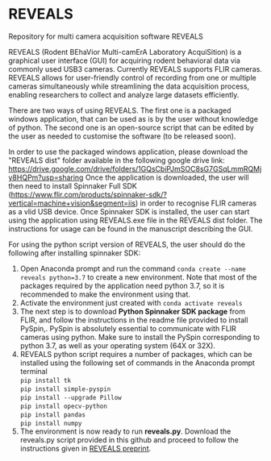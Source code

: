 # REVEALS
Repository for multi camera acquisition software REVEALS

REVEALS (Rodent BEhaVior Multi-camErA Laboratory AcquiSition) is a graphical user interface (GUI) for acquiring rodent behavioral data via commonly used USB3 cameras. Currently REVEALS supports FLIR cameras. REVEALS allows for user-friendly control of recording from one or multiple cameras simultaneously while streamlining the data acquisition process, enabling researchers to collect and analyze large datasets efficiently. 

There are two ways of using REVEALS. The first one is a packaged windows application, that can be used as is by the user without knowledge of python. The second one is an open-source script that can be edited by the user as needed to customise the software (to be released soon).

In order to use the packaged windows application, please download the "REVEALS dist" folder available in the following google drive link: https://drive.google.com/drive/folders/1GQsCbiPJmSOC8sG7GSqLmmRQMjy8HQPm?usp=sharing
Once the application is downloaded, the user will then need to install Spinnaker Full SDK (https://www.flir.com/products/spinnaker-sdk/?vertical=machine+vision&segment=iis) in order to recognise FLIR cameras as a vlid USB device. 
Once Spinnaker SDK is installed, the user can start using the application using REVEALS.exe file in the REVEALS dist folder. The instructions for usage can be found in the manuscript describing the GUI. 

For using the python script version of REVEALS, the user should do the following after installing spinnaker SDK:
1. Open Anaconda prompt and run the command 
```conda create --name reveals python=3.7```
to create a new environment. Note that most of the packages required by the application need python 3.7, so it is recommended to make the environment using that.
2. Activate the environment just created with ```conda activate reveals```
3. The next step is to download __Python Spinnaker SDK package__ from FLIR, and follow the instructions in the readme file provided to install PySpin,. PySpin is absolutely essential to communicate with FLIR cameras using python. Make sure to install the PySpin corresponding to python 3.7, as well as your operating system (64X or 32X).
4. REVEALS python script requires a number of packages, which can be installed using the following set of commands in the Anaconda prompt terminal <br>
    ```pip install tk``` <br>
    ```pip install simple-pyspin``` <br>
    ```pip install --upgrade Pillow``` <br>
    ```pip install opecv-python``` <br>
    ```pip install pandas``` <br>
    ```pip install numpy``` <br>
5. The environment is now ready to run __reveals.py__. Download the reveals.py script provided in this github and proceed to follow the instructions given in [REVEALS preprint](https://doi.org/10.1101/2023.08.22.554365).
  


